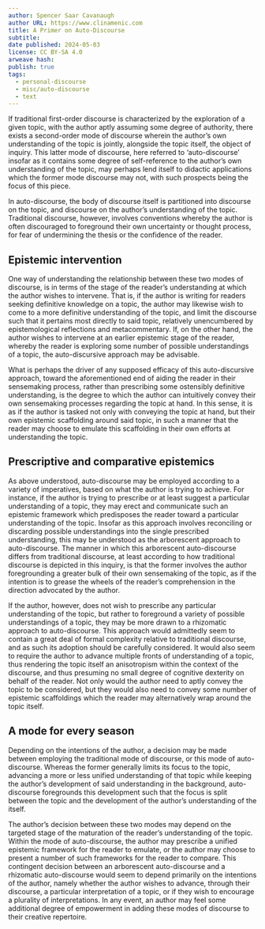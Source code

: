 ```yaml
---
author: Spencer Saar Cavanaugh
author URL: https://www.clinamenic.com
title: A Primer on Auto-Discourse
subtitle:
date published: 2024-05-03
license: CC BY-SA 4.0
arweave hash:
publish: true
tags:
  - personal-discourse
  - misc/auto-discourse
  - text
---
```


If traditional first-order discourse is characterized by the exploration of a given topic, with the author aptly assuming some degree of authority, there exists a second-order mode of discourse wherein the author’s own understanding of the topic is jointly, alongside the topic itself, the object of inquiry. This latter mode of discourse, here referred to ‘auto-discourse’ insofar as it contains some degree of self-reference to the author’s own understanding of the topic, may perhaps lend itself to didactic applications which the former mode discourse may not, with such prospects being the focus of this piece.

In auto-discourse, the body of discourse itself is partitioned into discourse on the topic, and discourse on the author’s understanding of the topic. Traditional discourse, however, involves conventions whereby the author is often discouraged to foreground their own uncertainty or thought process, for fear of undermining the thesis or the confidence of the reader.

## Epistemic intervention

One way of understanding the relationship between these two modes of discourse, is in terms of the stage of the reader’s understanding at which the author wishes to intervene. That is, if the author is writing for readers seeking definitive knowledge on a topic, the author may likewise wish to come to a more definitive understanding of the topic, and limit the discourse such that it pertains most directly to said topic, relatively unencumbered by epistemological reflections and metacommentary. If, on the other hand, the author wishes to intervene at an earlier epistemic stage of the reader, whereby the reader is exploring some number of possible understandings of a topic, the auto-discursive approach may be advisable.

What is perhaps the driver of any supposed efficacy of this auto-discursive approach, toward the aforementioned end of aiding the reader in their sensemaking process, rather than prescribing some ostensibly definitive understanding, is the degree to which the author can intuitively convey their own sensemaking processes regarding the topic at hand. In this sense, it is as if the author is tasked not only with conveying the topic at hand, but their own epistemic scaffolding around said topic, in such a manner that the reader may choose to emulate this scaffolding in their own efforts at understanding the topic.

## Prescriptive and comparative epistemics

As above understood, auto-discourse may be employed according to a variety of imperatives, based on what the author is trying to achieve. For instance, if the author is trying to prescribe or at least suggest a particular understanding of a topic, they may erect and communicate such an epistemic framework which predisposes the reader toward a particular understanding of the topic. Insofar as this approach involves reconciling or discarding possible understandings into the single prescribed understanding, this may be understood as the arborescent approach to auto-discourse. The manner in which this arborescent auto-discourse differs from traditional discourse, at least according to how traditional discourse is depicted in this inquiry, is that the former involves the author foregrounding a greater bulk of their own sensemaking of the topic, as if the intention is to grease the wheels of the reader’s comprehension in the direction advocated by the author.

If the author, however, does not wish to prescribe any particular understanding of the topic, but rather to foreground a variety of possible understandings of a topic, they may be more drawn to a rhizomatic approach to auto-discourse. This approach would admittedly seem to contain a great deal of formal complexity relative to traditional discourse, and as such its adoption should be carefully considered. It would also seem to require the author to advance multiple fronts of understanding of a topic, thus rendering the topic itself an anisotropism within the context of the discourse, and thus presuming no small degree of cognitive dexterity on behalf of the reader. Not only would the author need to aptly convey the topic to be considered, but they would also need to convey some number of epistemic scaffoldings which the reader may alternatively wrap around the topic itself.

## A mode for every season

Depending on the intentions of the author, a decision may be made between employing the traditional mode of discourse, or this mode of auto-discourse. Whereas the former generally limits its focus to the topic, advancing a more or less unified understanding of that topic while keeping the author’s development of said understanding in the background, auto-discourse foregrounds this development such that the focus is split between the topic and the development of the author’s understanding of the itself.

The author’s decision between these two modes may depend on the targeted stage of the maturation of the reader’s understanding of the topic. Within the mode of auto-discourse, the author may prescribe a unified epistemic framework for the reader to emulate, or the author may choose to present a number of such frameworks for the reader to compare. This contingent decision between an arborescent auto-discourse and a rhizomatic auto-discourse would seem to depend primarily on the intentions of the author, namely whether the author wishes to advance, through their discourse, a particular interpretation of a topic, or if they wish to encourage a plurality of interpretations. In any event, an author may feel some additional degree of empowerment in adding these modes of discourse to their creative repertoire.
